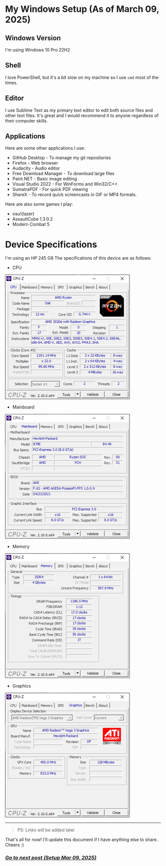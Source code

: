 # My Windows Setup (As of March 09, 2025)

## Windows Version
I'm using Windows 10 Pro 22H2

## Shell
I love PowerShell, but it's a bit slow on my machine so I use `cmd` most of the times.

## Editor
I use Sublime Text as my primary text editor to edit both source files and other text files.
It's great and I would recommend it to anyone regardless of their computer skills.

## Applications
Here are some other applications I use:
- GitHub Desktop - To manage my git repositories
- Firefox - Web browser
- Audacity - Audio editor
- Free Download Manager - To download large files
- Paint.NET - Basic image editing
- Visual Studio 2022 - For WinForms and Win32/C++
- SumatraPDF - For quick PDF viewing
- ShareX - To record quick screencasts in GIF or MP4 formats.

Here are also some games I play:
- osu!(lazer)
- AssaultCube 1.3.0.2
- Modern Combat 5

# Device Specifications
I'm using an HP 245 G8
The specifications of this device are as follows:
- CPU

![CPUZ CPU](images/hp245g8/cpuz-cpu.png)
- Mainboard

![CPUZ Mainboard](images/hp245g8/cpuz-mainboard.png)
- Memory

![CPUZ Memory](images/hp245g8/cpuz-memory.png)
- Graphics

![CPUZ Graphics](images/hp245g8/cpuz-graphics.png)

<hr>

> PS: Links will be added later

That's all for now! I'll update this document if I have anything else to share. Cheers :)

### [*Go to next post (Setup Mar 09, 2025)*](setup-09-03-2025.md)